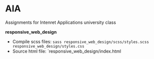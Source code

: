 # AIA
Assignments for Intenret Applications university class

**responsive_web_design**
* Compile scss files:   `sass responsive_web_design/scss/styles.scss responsive_web_design/styles.css`
* Source html file: `responsive_web_design/index.html
